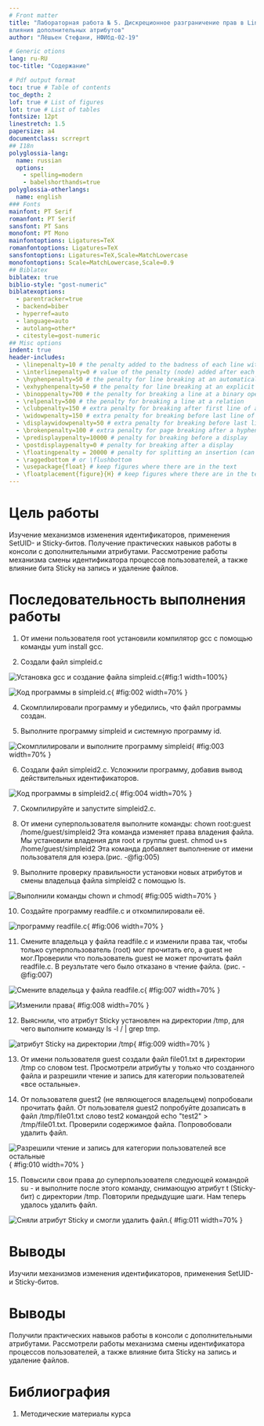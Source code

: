```yaml
---
# Front matter
title: "Лабораторная работа № 5. Дискреционное разграничение прав в Linux. Исследование
влияния дополнительных атрибутов"
author: "Лёшьен Стефани, НФИбд-02-19"

# Generic otions
lang: ru-RU
toc-title: "Содержание"

# Pdf output format
toc: true # Table of contents
toc_depth: 2
lof: true # List of figures
lot: true # List of tables
fontsize: 12pt
linestretch: 1.5
papersize: a4
documentclass: scrreprt
## I18n
polyglossia-lang:
  name: russian
  options:
	- spelling=modern
	- babelshorthands=true
polyglossia-otherlangs:
  name: english
### Fonts
mainfont: PT Serif
romanfont: PT Serif
sansfont: PT Sans
monofont: PT Mono
mainfontoptions: Ligatures=TeX
romanfontoptions: Ligatures=TeX
sansfontoptions: Ligatures=TeX,Scale=MatchLowercase
monofontoptions: Scale=MatchLowercase,Scale=0.9
## Biblatex
biblatex: true
biblio-style: "gost-numeric"
biblatexoptions:
  - parentracker=true
  - backend=biber
  - hyperref=auto
  - language=auto
  - autolang=other*
  - citestyle=gost-numeric
## Misc options
indent: true
header-includes:
  - \linepenalty=10 # the penalty added to the badness of each line within a paragraph (no associated penalty node) Increasing the value makes tex try to have fewer lines in the paragraph.
  - \interlinepenalty=0 # value of the penalty (node) added after each line of a paragraph.
  - \hyphenpenalty=50 # the penalty for line breaking at an automatically inserted hyphen
  - \exhyphenpenalty=50 # the penalty for line breaking at an explicit hyphen
  - \binoppenalty=700 # the penalty for breaking a line at a binary operator
  - \relpenalty=500 # the penalty for breaking a line at a relation
  - \clubpenalty=150 # extra penalty for breaking after first line of a paragraph
  - \widowpenalty=150 # extra penalty for breaking before last line of a paragraph
  - \displaywidowpenalty=50 # extra penalty for breaking before last line before a display math
  - \brokenpenalty=100 # extra penalty for page breaking after a hyphenated line
  - \predisplaypenalty=10000 # penalty for breaking before a display
  - \postdisplaypenalty=0 # penalty for breaking after a display
  - \floatingpenalty = 20000 # penalty for splitting an insertion (can only be split footnote in standard LaTeX)
  - \raggedbottom # or \flushbottom
  - \usepackage{float} # keep figures where there are in the text
  - \floatplacement{figure}{H} # keep figures where there are in the text
---
```


# Цель работы

Изучение механизмов изменения идентификаторов, применения SetUID- и Sticky-битов. Получение практических навыков работы в консоли с дополнительными атрибутами. Рассмотрение работы механизма смены идентификатора процессов пользователей, а также влияние бита
Sticky на запись и удаление файлов.

# Последовательность выполнения работы

1. От имени пользователя root установили компилятор gcc c помощью команды yum install gcc.

2. Cоздали файл simpleid.c

 ![Установка gcc и создание файла simpleid.c](images/img2.png){#fig:1 width=100%}

 ![Код программы в simpleid.c](images/img1.png){ #fig:002 width=70% }

4. Скомплилировали программу и убедились, что файл программы создан.

5. Выполните программу simpleid и системную программу id.

 ![Скомплилировали и выполните программу simpleid](images/img4.png){ #fig:003 width=70% }

6. Создали файл simpleid2.c. Усложнили программу, добавив вывод действительных идентификаторов.

 ![Код программы в simpleid2.c](images/img3.png){ #fig:004 width=70% }

7. Скомпилируйте и запустите simpleid2.c.

8. От имени суперпользователя выполните команды:
chown root:guest /home/guest/simpleid2
Эта команда изменяет права владения файла. Мы установили владения для root и группы guest.
chmod u+s /home/guest/simpleid2
Эта команда добавляет выполнение от имени пользователя для юзера.(рис. -@fig:005)

9. Выполните проверку правильности установки новых атрибутов и смены
владельца файла simpleid2 с помощью ls.

![Выполнили команды chown и chmod](images/img5.png){ #fig:005 width=70% }

10. Создайте программу readfile.c и откомпилировали её.

![программу readfile.c](images/img6.png){ #fig:006 width=70% }

11. Смените владельца у файла readfile.c и изменили права так, чтобы только суперпользователь
(root) мог прочитать его, a guest не мог.Проверили что пользователь guest не может прочитать файл readfile.c. В реузльтате чего было отказано в чтение файла. (рис. -@fig:007)

![Смените владельца у файла readfile.c](images/img8.png){ #fig:007 width=70% }

![Изменили права](images/img7.png){ #fig:008 width=70% }

12. Выяснили, что атрибут Sticky установлен на директории /tmp, для чего
выполните команду ls -l / | grep tmp. 

![атрибут Sticky на директории /tmp](images/img9.png){ #fig:009 width=70% }

13. От имени пользователя guest создали файл file01.txt в директории /tmp
со словом test. Просмотрели атрибуты у только что созданного файла и разрешили чтение и запись для категории пользователей «все остальные».

14. От пользователя guest2 (не являющегося владельцем) попробовали прочитать файл. От пользователя guest2 попробуйте дозаписать в файл /tmp/file01.txt слово test2 командой echo "test2" > /tmp/file01.txt. Проверили содержимое файла. Попровобовали удалить файл.

![Разрешили чтение и запись для категории пользователей все остальные](images/img10.png){ #fig:010 width=70% }

15. Повысили свои права до суперпользователя следующей командой su -
и выполните после этого команду, снимающую атрибут t (Sticky-бит) с
директории /tmp. Повторили предыдущие шаги. Нам теперь удалось удалить файл.

![Сняли атрибут Sticky и смогли удалить файл.](images/img11.png){ #fig:011 width=70% }

# Выводы

Изучили механизмов изменения идентификаторов, применения SetUID- и Sticky-битов. 

# Выводы

Получили практических навыков работы в консоли с дополнительными атрибутами. Рассмотрели работы механизма смены идентификатора процессов пользователей, а также влияние бита
Sticky на запись и удаление файлов.

# Библиография

1. Методические материалы курса